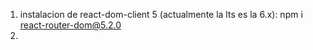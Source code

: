 1. instalacion de react-dom-client 5 (actualmente la lts es la 6.x): npm i react-router-dom@5.2.0
2. 